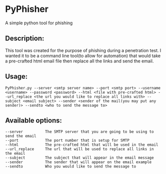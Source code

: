 # PyPhisher

A simple python tool for phishing

## Description:
This tool was created for the purpose of phishing during a penetration test. I wanted it to be a command line tool(to allow for automation) that would take a pre-crafted html email file then replace all the links and send the email. 

## Usage:
```
PyPhisher.py --server <smtp server name> --port <smtp port> --username <username> --password <password> --html <file with pre-crafted html> --url_replace <the url you would like to replace all links with> --subject <email subject> --sender <sender of the mail(you may put any sender)> --sendto <who to send the message to>
```
## Available options:
```
--server          The SMTP server that you are going to be using to send the email
--port            The port number that is setup for SMTP
--html            The pre-crafted html that will be used in the email
--url_replace     The url that will be used to replace all links in the email
--subject         The subject that will appear in the email message
--sender          The sender that will appear on the email example
--sendto          Who you would like to send the message to
```
